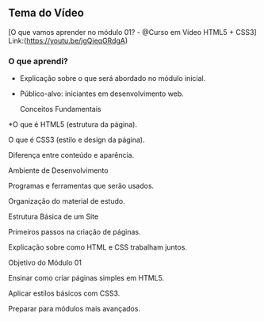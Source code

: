 

## Tema do Vídeo

[O que vamos aprender no módulo 01? - @Curso em Vídeo HTML5 + CSS3]
Link:(https://youtu.be/jgQjeqGRdgA)

### O que aprendi?
* Explicação sobre o que será abordado no módulo inicial.

* Público-alvo: iniciantes em desenvolvimento web.

   Conceitos Fundamentais

*O que é HTML5 (estrutura da página).

O que é CSS3 (estilo e design da página).

Diferença entre conteúdo e aparência.

Ambiente de Desenvolvimento

Programas e ferramentas que serão usados.

Organização do material de estudo.

Estrutura Básica de um Site

Primeiros passos na criação de páginas.

Explicação sobre como HTML e CSS trabalham juntos.

Objetivo do Módulo 01

Ensinar como criar páginas simples em HTML5.

Aplicar estilos básicos com CSS3.

Preparar para módulos mais avançados.



